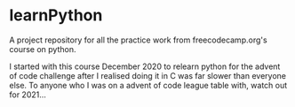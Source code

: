 # learnPython
A project repository for all the practice work from freecodecamp.org's course on python.

I started with this course December 2020 to relearn python for the advent of code challenge after I realised doing it in C was far slower than everyone else.
To anyone who I was on a advent of code league table with, watch out for 2021...
